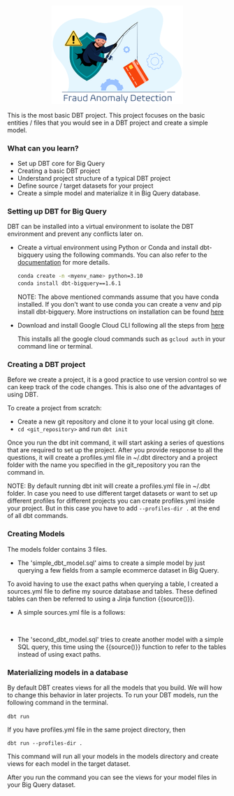 <p align="center"><img src="https://github.com/theidari/fraud_anomaly_detection/blob/main/assets/fad_header.png" width="300px"></p>

This is the most basic DBT project. This project focuses on the basic entities / files that you would see in a DBT project and create a simple model.

### What can you learn?

- Set up DBT core for Big Query
- Creating a basic DBT project
- Understand project structure of a typical DBT project
- Define source / target datasets for your project
- Create a simple model and materialize it in Big Query database.


### Setting up DBT for Big Query
DBT can be installed into a virtual environment to isolate the DBT environment and prevent any conflicts later on.

- Create a virtual environment using Python or Conda and install dbt-bigquery using the following commands. You can also refer to the [documentation](https://docs.getdbt.com/docs/core/connect-data-platform/bigquery-setup) for more details.

	``` bash
	conda create -n <myenv_name> python=3.10
	conda install dbt-bigquery==1.6.1
	```
	NOTE: The above mentioned commands assume that you have conda installed. If you don't want to use conda you can create a venv and pip install dbt-bigquery. More instructions on installation can be found [here](https://docs.getdbt.com/docs/core/installation-overview)

- Download and install Google Cloud CLI following all the steps from [here](https://cloud.google.com/sdk/docs/install)

    This installs all the google cloud commands such as `gcloud auth` in your command line or terminal.

### Creating a DBT project
Before we create a project, it is a good practice to use version control so we can keep track of the code changes. This is also one of the advantages of using DBT.

To create a project from scratch:
- Create a new git repository and clone it to your local using git clone.
- `cd <git_repository>` and run `dbt init`

Once you run the dbt init command, it will start asking a series of questions that are required to set up the project. After you provide response to all the questions, it will create a profiles.yml file in ~/.dbt directory and a project folder with the name you specified in the git_repository you ran the command in.

NOTE: By default running dbt init will create a profiles.yml file in ~/.dbt folder. In case you need to use different target datasets or want to set up different profiles for different projects you can create profiles.yml inside your project. But in this case you have to add `--profiles-dir .` at the end of all dbt commands.

### Creating Models
The models folder contains 3 files.

- The 'simple_dbt_model.sql' aims to create a simple model by just querying a few fields from a sample ecommerce dataset in Big Query.

To avoid having to use the exact paths when querying a table, I created a sources.yml file to define my source database and tables. These defined tables can then be referred to using a Jinja function {{source()}}.

- A simple sources.yml file is a follows:
<image>

- The 'second_dbt_model.sql' tries to create another model with a simple SQL query, this time using the {{source()}} function to refer to the tables instead of using exact paths.

### Materializing models in a database

By default DBT creates views for all the models that you build. We will how to change this behavior in later projects. To run your DBT models, run the following command in the terminal.

`dbt run`

If you have profiles.yml file in the same project directory, then
```
dbt run --profiles-dir .
```
This command will run all your models in the models directory and create views for each model in the target dataset.

After you run the command you can see the views for your model files in your Big Query dataset.

